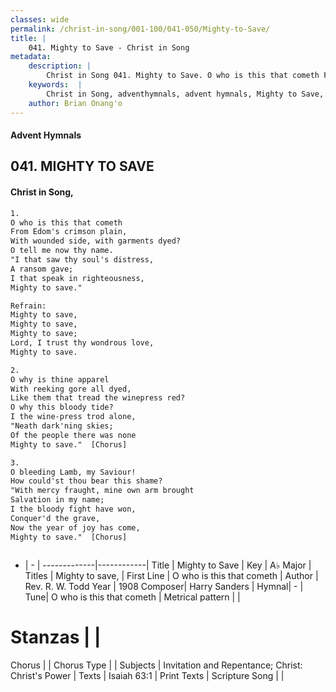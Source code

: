 ```yaml
---
classes: wide
permalink: /christ-in-song/001-100/041-050/Mighty-to-Save/
title: |
    041. Mighty to Save - Christ in Song
metadata:
    description: |
        Christ in Song 041. Mighty to Save. O who is this that cometh From Edom's crimson plain, With wounded side, with garments dyed? O tell me now thy name. "I that saw thy soul's distress, A ransom gave; I that speak in righteousness, Mighty to save." 
    keywords:  |
        Christ in Song, adventhymnals, advent hymnals, Mighty to Save, O who is this that cometh . Mighty to save,
    author: Brian Onang'o
---
```


#### Advent Hymnals
## 041. MIGHTY TO SAVE
####  Christ in Song,

```txt
1.
O who is this that cometh
From Edom's crimson plain,
With wounded side, with garments dyed?
O tell me now thy name.
"I that saw thy soul's distress,
A ransom gave;
I that speak in righteousness,
Mighty to save."

Refrain:
Mighty to save,
Mighty to save,
Mighty to save;
Lord, I trust thy wondrous love,
Mighty to save.

2.
O why is thine apparel
With reeking gore all dyed,
Like them that tread the winepress red?
O why this bloody tide?
I the wine-press trod alone, 
"Neath dark'ning skies;
Of the people there was none
Mighty to save."  [Chorus]

3.
O bleeding Lamb, my Saviour!
How could'st thou bear this shame?
"With mercy fraught, mine own arm brought
Salvation in my name;
I the bloody fight have won,
Conquer'd the grave,
Now the year of joy has come,
Mighty to save."  [Chorus]



```

- |   -  |
-------------|------------|
Title | Mighty to Save |
Key | A♭ Major |
Titles | Mighty to save, |
First Line | O who is this that cometh  |
Author | Rev. R. W. Todd
Year | 1908
Composer| Harry Sanders |
Hymnal|  - |
Tune| O who is this that cometh |
Metrical pattern | |
# Stanzas |  |
Chorus |  |
Chorus Type |  |
Subjects | Invitation and Repentance; Christ: Christ's Power |
Texts | Isaiah 63:1 |
Print Texts | 
Scripture Song |  |
    
